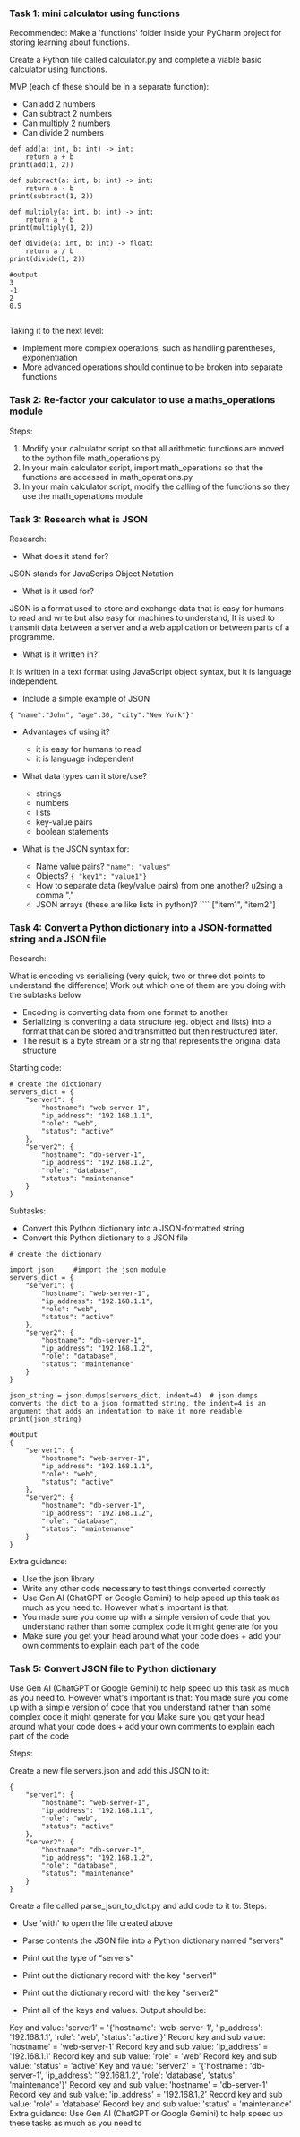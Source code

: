 ### Task 1: mini calculator using functions

Recommended: Make a 'functions' folder inside your PyCharm project for storing learning about functions. 

Create a Python file called calculator.py and complete a viable basic calculator using functions. 

MVP (each of these should be in a separate function): 

* Can add 2 numbers 
* Can subtract 2 numbers 
* Can multiply 2 numbers 
* Can divide 2 numbers 

````
def add(a: int, b: int) -> int:
    return a + b
print(add(1, 2))

def subtract(a: int, b: int) -> int:
    return a - b
print(subtract(1, 2))

def multiply(a: int, b: int) -> int:
    return a * b
print(multiply(1, 2))

def divide(a: int, b: int) -> float:
    return a / b
print(divide(1, 2))

#output
3
-1
2
0.5


````
Taking it to the next level: 

* Implement more complex operations, such as handling parentheses, exponentiation 
* More advanced operations should continue to be broken into separate functions 

### Task 2: Re-factor your calculator to use a maths_operations module
Steps:

1. Modify your calculator script so that all arithmetic functions are moved to the python file math_operations.py
2. In your main calculator script, import math_operations so that the functions are accessed in math_operations.py
3. In your main calculator script, modify the calling of the functions so they use the math_operations module

### Task 3: Research what is JSON

Research:

* What does it stand for?

JSON stands for JavaScrips Object Notation

* What is it used for?

JSON is a format used to store and exchange data that is easy for humans to read and write but also easy for machines to understand, It is used to transmit data between a server and a web application or between parts of a programme.

* What is it written in?

It is written in a text format  using JavaScript object syntax, but it is language independent.

* Include a simple example of JSON

````
{ "name":"John", "age":30, "city":"New York"}'
````

* Advantages of using it?

  - it is easy for humans to read
  - it is language independent

* What data types can it store/use?

  - strings
  - numbers
  - lists
  - key-value pairs
  - boolean statements

* What is the JSON syntax for:
  * Name value pairs? ```` "name": "values" ````
  * Objects? ```` { "key1": "value1"} ````
  * How to separate data (key/value pairs) from one another? u2sing a comma ","
  * JSON arrays (these are like lists in python)? ```` ["item1", "item2"]

### Task 4: Convert a Python dictionary into a JSON-formatted string and a JSON file

Research:

What is encoding vs serialising (very quick, two or three dot points to understand the difference)
Work out which one of them are you doing with the subtasks below

- Encoding is converting data from one format to another
- Serializing is converting a data structure (eg. object and lists) into a format that can be stored and transmitted but then restructured later. 
- The result is a byte stream or a string that represents the original data structure

Starting code:

````
# create the dictionary
servers_dict = {
    "server1": {
        "hostname": "web-server-1",
        "ip_address": "192.168.1.1",
        "role": "web",
        "status": "active"
    },
    "server2": {
        "hostname": "db-server-1",
        "ip_address": "192.168.1.2",
        "role": "database",
        "status": "maintenance"
    }
}

````
Subtasks:

* Convert this Python dictionary into a JSON-formatted string
* Convert this Python dictionary to a JSON file

````
# create the dictionary

import json     #import the json module
servers_dict = {
    "server1": {
        "hostname": "web-server-1",
        "ip_address": "192.168.1.1",
        "role": "web",
        "status": "active"
    },
    "server2": {
        "hostname": "db-server-1",
        "ip_address": "192.168.1.2",
        "role": "database",
        "status": "maintenance"
    }
}

json_string = json.dumps(servers_dict, indent=4)  # json.dumps converts the dict to a json formatted string, the indent=4 is an argument that adds an indentation to make it more readable
print(json_string)

#output
{
    "server1": {
        "hostname": "web-server-1",
        "ip_address": "192.168.1.1",
        "role": "web",
        "status": "active"
    },
    "server2": {
        "hostname": "db-server-1",
        "ip_address": "192.168.1.2",
        "role": "database",
        "status": "maintenance"
    }
}

````
Extra guidance:

* Use the json library
* Write any other code necessary to test things converted correctly
* Use Gen AI (ChatGPT or Google Gemini) to help speed up this task as much as you need to.  However what's important is that:
* You made sure you come up with a simple version of code that you understand rather than some complex code it might generate for you
* Make sure you get your head around what your code does + add your own comments to explain each part of the code

### Task 5: Convert JSON file to Python dictionary


Use Gen AI (ChatGPT or Google Gemini) to help speed up this task as much as you need to.  However what's important is that:
You made sure you come up with a simple version of code that you understand rather than some complex code it might generate for you
Make sure you get your head around what your code does + add your own comments to explain each part of the code


Steps:

Create a new file servers.json and add this JSON to it:
````
{
	"server1": {
		"hostname": "web-server-1",
		"ip_address": "192.168.1.1",
		"role": "web",
		"status": "active"
	},
	"server2": {
		"hostname": "db-server-1",
		"ip_address": "192.168.1.2",
		"role": "database",
		"status": "maintenance"
	}
}
````
Create a file called parse_json_to_dict.py and add code to it to: Steps:

* Use 'with' to open the file created above

* Parse contents the JSON file into a Python dictionary named "servers"

* Print out the type of "servers"

* Print out the dictionary record with the key "server1"

* Print out the dictionary record with the key "server2"

* Print all of the keys and values. Output should be:

Key and value: 'server1' = '{'hostname': 'web-server-1', 'ip_address': '192.168.1.1', 'role': 'web', 'status': 'active'}'
  Record key and sub value: 'hostname' = 'web-server-1'
  Record key and sub value: 'ip_address' = '192.168.1.1'
  Record key and sub value: 'role' = 'web'
  Record key and sub value: 'status' = 'active'
Key and value: 'server2' = '{'hostname': 'db-server-1', 'ip_address': '192.168.1.2', 'role': 'database', 'status': 'maintenance'}'
  Record key and sub value: 'hostname' = 'db-server-1'
  Record key and sub value: 'ip_address' = '192.168.1.2'
  Record key and sub value: 'role' = 'database'
  Record key and sub value: 'status' = 'maintenance'
Extra guidance:
Use Gen AI (ChatGPT or Google Gemini) to help speed up these tasks as much as you need to